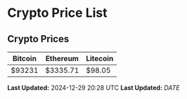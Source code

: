 # Crypto Price List

## Crypto Prices
| Bitcoin | Ethereum | Litecoin |
| ------- | -------- | -------- |
| $93231 | $3335.71 | $98.05 |
**Last Updated:** 2024-12-29 20:28 UTC
**Last Updated:** $DATE$
